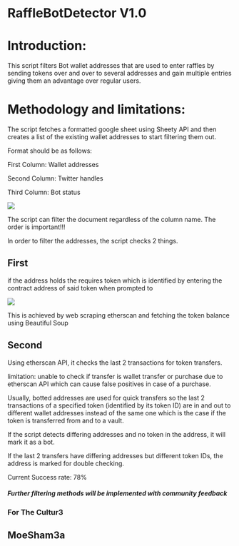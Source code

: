 # RaffleBotDetector V1.0

# Introduction:

This script filters Bot wallet addresses that are used to enter raffles by sending tokens over and over to several addresses and gain multiple entries giving them an advantage over regular users.

# Methodology and limitations:

The script fetches a formatted google sheet using Sheety API and then creates a list of the existing wallet addresses to start filtering them out.

Format should be as follows:

First Column: Wallet addresses

Second Column: Twitter handles

Third Column: Bot status

![](RackMultipart20220515-1-s264z4_html_5552a48f5d0a4034.png)

The script can filter the document regardless of the column name. The order is important!!!

In order to filter the addresses, the script checks 2 things.

## First

if the address holds the requires token which is identified by entering the contract address of said token when prompted to

![](RackMultipart20220515-1-s264z4_html_5b3f11f08a83191d.jpg)

This is achieved by web scraping etherscan and fetching the token balance using Beautiful Soup

## Second

Using etherscan API, it checks the last 2 transactions for token transfers.

limitation: unable to check if transfer is wallet transfer or purchase due to etherscan API which can cause false positives in case of a purchase.

Usually, botted addresses are used for quick transfers so the last 2 transactions of a specified token (identified by its token ID) are in and out to different wallet addresses instead of the same one which is the case if the token is transferred from and to a vault.

If the script detects differing addresses and no token in the address, it will mark it as a bot.

If the last 2 transfers have differing addresses but different token IDs, the address is marked for double checking.

Current Success rate: 78%

##### Further filtering methods will be implemented with community feedback
### For The Cultur3
## MoeSham3a
